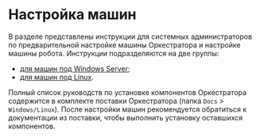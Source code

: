 # Настройка машин

В разделе представлены инструкции для системных администраторов по предварительной настройке машины Оркестратора и настройке машины робота. Инструкции подразделяются на две группы: 
* [для машин под Windows Server](https://docs.primo-rpa.ru/primo-rpa/orchestrator/setting-up-machines/windows);
* [для машин под  Linux](https://docs.primo-rpa.ru/primo-rpa/orchestrator/setting-up-machines/linux).

Полный список руководств по установке компонентов Оркестратора содержится в комплекте поставки Оркестратора (папка `Docs` > `Windows/Linux`). После настройки машин рекомендуется обратиться к документации из поставки, чтобы выполнить установку оставшихся компонентов.

